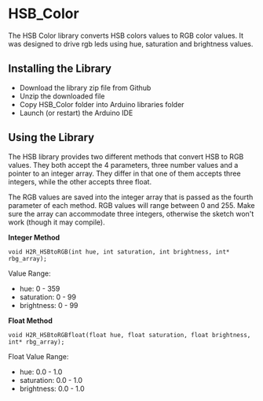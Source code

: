 HSB_Color  
=========  
  
The HSB Color library converts HSB colors values to RGB color values. It was designed to drive rgb leds using hue, saturation and brightness values.   
  
Installing the Library  
----------------------  
  
* Download the library zip file from Github
* Unzip the downloaded file
* Copy HSB_Color folder into Arduino libraries folder
* Launch (or restart) the Arduino IDE

Using the Library  
-----------------  
   
The HSB library provides two different methods that convert HSB to RGB values. They both accept the 4 parameters, three number values and a pointer to an integer array. They differ in that one of them accepts three integers, while the other accepts three float. 

The RGB values are saved into the integer array that is passed as the fourth parameter of each method. RGB values will range between 0 and 255. Make sure the array can accommodate three integers, otherwise the sketch won't work (though it may compile). 

**Integer Method**
```
void H2R_HSBtoRGB(int hue, int saturation, int brightness, int* rbg_array);
```
Value Range:
* hue: 0 - 359
* saturation: 0 - 99
* brightness: 0 - 99
  
**Float Method**  
```
void H2R_HSBtoRGBfloat(float hue, float saturation, float brightness, int* rbg_array);
```
Float Value Range:
* hue: 0.0 - 1.0
* saturation: 0.0 - 1.0
* brightness: 0.0 - 1.0
